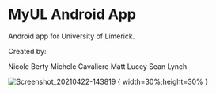 # MyUL Android App

Android app for University of Limerick.

Created by:

Nicole Berty
Michele Cavaliere
Matt Lucey
Sean Lynch

![Screenshot_20210422-143819](https://user-images.githubusercontent.com/11585008/115795381-bc6cd300-a3c7-11eb-89f6-14a71f3960d0.jpg) { width=30%;height=30% }
